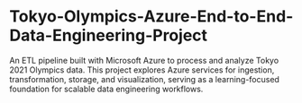 # Tokyo-Olympics-Azure-End-to-End-Data-Engineering-Project
An ETL pipeline built with Microsoft Azure to process and analyze Tokyo 2021 Olympics data. This project explores Azure services for ingestion, transformation, storage, and visualization, serving as a learning-focused foundation for scalable data engineering workflows.
